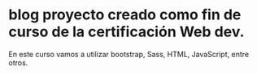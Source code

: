 # blog proyecto creado como fin de curso de la certificación Web dev.

En este curso  vamos a utilizar bootstrap, Sass, HTML, JavaScript, entre otros.
